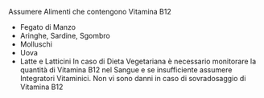 Assumere Alimenti che contengono Vitamina B12
- Fegato di Manzo
- Aringhe, Sardine, Sgombro
- Molluschi
- Uova
- Latte e Latticini
In caso di Dieta Vegetariana è necessario monitorare la quantità di Vitamina B12 nel Sangue e se insufficiente assumere Integratori Vitaminici.
Non vi sono danni in caso di sovradosaggio di Vitamina B12